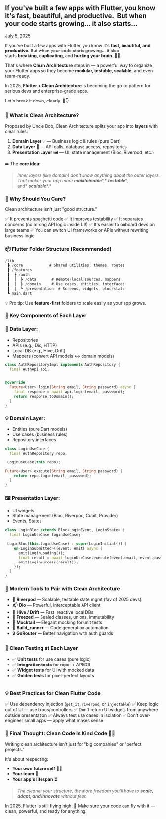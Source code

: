 # 

## If you've built a few apps with Flutter, you know it's fast, beautiful, and productive.  But when your code starts growing… it also starts…

July 5, 2025

If you've built a few apps with Flutter, you know it's **fast, beautiful, and productive**. But when your code starts growing… it also starts **breaking**, **duplicating**, and **hurting your brain**. 😵‍💫

That's where **Clean Architecture** steps in — a powerful way to organize your Flutter apps so they become **modular, testable, scalable**, and even team-ready.

In 2025, **Flutter + Clean Architecture** is becoming the go-to pattern for serious devs and enterprise-grade apps.

Let's break it down, clearly. 🧠👇

### 🧱 What Is Clean Architecture?



Proposed by Uncle Bob, Clean Architecture splits your app into **layers** with clear rules:

1. **Domain Layer** 💡 — Business logic & rules (pure Dart)
2. **Data Layer** 📡 — API calls, database access, repositories
3. **Presentation Layer** 🖼️ — UI, state management (Bloc, Riverpod, etc.)

➡️ The **core idea**:

> *Inner layers (like domain) don't know anything about the outer layers. That makes your app more* ***maintainable****,* ***testable****, and* ***scalable****.*

### 🧠 Why Should You Care?

Clean architecture isn't just "good structure."

✅ It prevents spaghetti code ✅ It improves testability ✅ It separates concerns (no mixing API logic inside UI!) ✅ It's easier to onboard devs on large teams ✅ You can switch UI frameworks or APIs without rewriting business logic

### 📦 Flutter Folder Structure (Recommended)

```dart
/lib
 ┣ /core            # Shared utilities, themes, routes
 ┣ /features
 ┃  ┣ /auth
 ┃  ┃  ┣ /data       # Remote/local sources, mappers
 ┃  ┃  ┣ /domain     # Use cases, entities, interfaces
 ┃  ┃  ┗ /presentation  # Screens, widgets, bloc/state
 ┗ main.dart
```

💡 Pro tip: Use **feature-first** folders to scale easily as your app grows.

### 🔧 Key Components of Each Layer

### 📡 Data Layer:

- Repositories
- APIs (e.g., Dio, HTTP)
- Local DB (e.g., Hive, Drift)
- Mappers (convert API models ↔ domain models)

```dart
class AuthRepositoryImpl implements AuthRepository {
  final AuthApi api;


@override
  Future<User> login(String email, String password) async {
    final response = await api.login(email, password);
    return response.toDomain();
  }
}
```

### 💡 Domain Layer:

- Entities (pure Dart models)
- Use cases (business rules)
- Repository interfaces

```dart
class LoginUseCase {
  final AuthRepository repo;

 LoginUseCase(this.repo);

Future<User> execute(String email, String password) {
    return repo.login(email, password);
  }
}
```

### 🖼️ Presentation Layer:

- UI widgets
- State management (Bloc, Riverpod, Cubit, Provider)
- Events, States

```dart
class LoginBloc extends Bloc<LoginEvent, LoginState> {
  final LoginUseCase loginUseCase;

 LoginBloc(this.loginUseCase) : super(LoginInitial()) {
    on<LoginSubmitted>((event, emit) async {
      emit(LoginLoading());
      final result = await loginUseCase.execute(event.email, event.password);
      emit(LoginSuccess(result));
    });
  }
}
```

### 🚀 Modern Tools to Pair with Clean Architecture



- 🧠 **Riverpod** — Scalable, testable state mgmt (fav of 2025 devs)
- 📬 **Dio** — Powerful, interceptable API client
- 💾 **Hive / Drift** — Fast, reactive local DBs
- 🔁 **Freezed** — Sealed classes, unions, immutability
- 🧪 **Mocktail** — Elegant mocking for unit tests
- 🧪 **Build_runner** — Code generation automation
- 🔒 **GoRouter** — Better navigation with auth guards

### 🧪 Clean Testing at Each Layer

- ✅ **Unit tests** for use cases (pure logic)
- ✅ **Integration tests** for repo → API/DB
- ✅ **Widget tests** for UI with mocked data
- ✅ **Golden tests** for pixel-perfect layouts

```dart

```

### 💡 Best Practices for Clean Flutter Code

✅ Use dependency injection (`get_it`, `riverpod`, or `injectable`) ✅ Keep logic out of UI — use blocs/controllers ✅ Don't return UI widgets from anywhere outside presentation ✅ Always test use cases in isolation ✅ Don't over-engineer small apps — apply what makes sense

### 💬 Final Thought: Clean Code Is Kind Code 🧠💙

Writing clean architecture isn't just for "big companies" or "perfect projects."

It's about respecting:

- **Your own future self** 👩‍💻
- **Your team** 👥
- **Your app's lifespan** ⏳

> *The cleaner your structure, the more freedom you'll have to* ***scale, adapt, and innovate*** *without fear.*

In 2025, Flutter is still flying high. 🚀 Make sure your code can fly with it — clean, powerful, and ready for anything.

